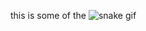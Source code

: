 this is some of the 
![snake gif](https://github.com/heidar-dev-2024/heidar-dev-2024/blob/output/github-contribution-grid-snake.gif)
